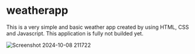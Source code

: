 # weatherapp
This is a very simple and basic weather app created by using HTML, CSS and Javascript.
This application is fully not builded yet.


![Screenshot 2024-10-08 211722](https://github.com/user-attachments/assets/f9e66e15-86ee-413b-92ca-a25635f70233)

